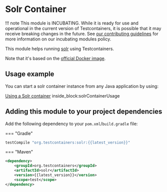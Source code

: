 # Solr Container

!!! note
    This module is INCUBATING. While it is ready for use and operational in the current version of Testcontainers, it is possible that it may receive breaking changes in the future. See [our contributing guidelines](/contributing/#incubating-modules) for more information on our incubating modules policy.


This module helps running [solr](https://lucene.apache.org/solr/) using Testcontainers.

Note that it's based on the [official Docker image](https://hub.docker.com/_/solr/).

## Usage example

You can start a solr container instance from any Java application by using:

<!--codeinclude-->
[Using a Solr container](../../modules/solr/src/test/java/org/testcontainers/containers/SolrContainerTest.java) inside_block:solrContainerUsage
<!--/codeinclude-->

## Adding this module to your project dependencies

Add the following dependency to your `pom.xml`/`build.gradle` file:

=== "Gradle"
```groovy
testCompile "org.testcontainers:solr:{{latest_version}}"
```
=== "Maven"
```xml
<dependency>
    <groupId>org.testcontainers</groupId>
    <artifactId>solr</artifactId>
    <version>{{latest_version}}</version>
    <scope>test</scope>
</dependency>
```
